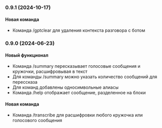 ### 0.9.1 (2024-10-17)

#### Новая команда

- Команда /gptclear для удаления контекста разговора с ботом

### 0.9.0 (2024-06-23)

#### Новый функционал

- Команда /summary пересказывает голосовые сообщения и кружочки, расшифровывая в текст
- Для команды /summary можно указать количество сообщений для перессказа
- Для команд добавлены односимвольные алиасы
- Команда /help отображает сообщение, разделенное на блоки

#### Новая команда

- Команда /transcribe для расшифровки любого кружочка или голосового сообщения
